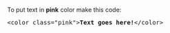 To put text in <b>pink</b> color make this code:
<pre>&lt;color class="pink"&gt;<b>Text goes here!</b>&lt;/color&gt;</pre>
